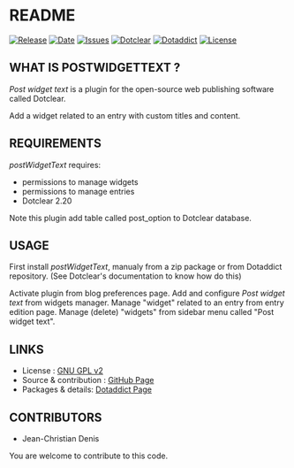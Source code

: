 # README

[![Release](https://img.shields.io/github/v/release/JcDenis/postWidgetText)](https://github.com/JcDenis/postWidgetText/releases)
[![Date](https://img.shields.io/github/release-date/JcDenis/postWidgetText)](https://github.com/JcDenis/postWidgetText/releases)
[![Issues](https://img.shields.io/github/issues/JcDenis/postWidgetText)](https://github.com/JcDenis/postWidgetText/issues)
[![Dotclear](https://img.shields.io/badge/dotclear-v2.20-blue.svg)](https://fr.dotclear.org/download)
[![Dotaddict](https://img.shields.io/badge/dotaddict-official-green.svg)](https://plugins.dotaddict.org/dc2/details/postWidgetText)
[![License](https://img.shields.io/github/license/JcDenis/postWidgetText)](https://github.com/JcDenis/postWidgetText/blob/master/LICENSE)

## WHAT IS POSTWIDGETTEXT ?

_Post widget text_ is a plugin for the open-source 
web publishing software called Dotclear.

Add a widget related to an entry with custom titles and content.

## REQUIREMENTS

 _postWidgetText_ requires: 

  * permissions to manage widgets
  * permissions to manage entries
  * Dotclear 2.20

Note this plugin add table called post_option to Dotclear database.

## USAGE

First install _postWidgetText_, manualy from a zip package or from 
Dotaddict repository. (See Dotclear's documentation to know how do this)

Activate plugin from blog preferences page.
Add and configure _Post widget text_ from widgets manager.
Manage "widget" related to an entry from entry edition page.
Manage (delete) "widgets" from sidebar menu called "Post widget text".

## LINKS

 * License : [GNU GPL v2](https://www.gnu.org/licenses/old-licenses/lgpl-2.0.html)
 * Source & contribution : [GitHub Page](https://github.com/JcDenis/postWidgetText)
 * Packages & details:  [Dotaddict Page](https://plugins.dotaddict.org/dc2/details/postWidgetText)

## CONTRIBUTORS

 * Jean-Christian Denis

 You are welcome to contribute to this code.